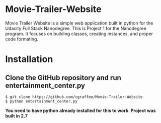 # Movie-Trailer-Website
Movie Trailer Website is a simple web application built in python for the Udacity Full Stack Nanodegree.  This is Project 1 for the Nanodegree program.  It focuses on building classes, creating instances, and proper code formating.

# Installation
## Clone the GitHub repository and run entertainment_center.py
```
$ git clone https://github.com/cgraffeo/Movie-Trailer-Website
$ python entertainment_center.py
```
**You need to have python already installed for this to work.  Project was built in 2.7**